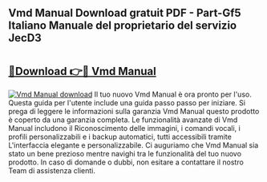 ## Vmd Manual Download gratuit PDF - Part-Gf5 Italiano Manuale del proprietario del servizio JecD3

# <h2><a href="http://dfd8qbu.blite.top/?on=Vmd+Manual">🔗Download 👉🔴 Vmd Manual</a></h2>

[![Vmd Manual download](https://i.imgur.com/lujVjoI.png)](http://dfd8qbu.blite.top/?on=Vmd+Manual)
Il tuo nuovo Vmd Manual è ora pronto per l'uso. Questa guida per l'utente include una guida passo passo per iniziare. Si prega di leggere le informazioni sulla garanzia Vmd Manual questo prodotto è coperto da una garanzia completa. Le funzionalità avanzate di Vmd Manual includono il Riconoscimento delle immagini, i comandi vocali, i profili personalizzabili e i backup automatici, tutti accessibili tramite L'interfaccia elegante e personalizzabile. Ci auguriamo che Vmd Manual sia stato un bene prezioso mentre navighi tra le funzionalità del tuo nuovo prodotto. In caso di domande o dubbi, non esitare a contattare il nostro Team di assistenza clienti.

